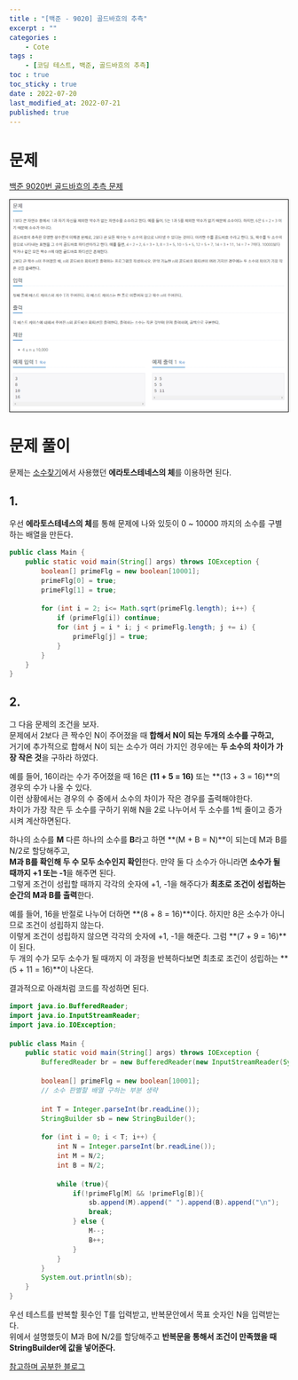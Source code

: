 ```yaml
---
title : "[백준 - 9020] 골드바흐의 추측"
excerpt : ""
categories : 
    - Cote
tags :
    - [코딩 테스트, 백준, 골드바흐의 추측]
toc : true
toc_sticky : true
date : 2022-07-20
last_modified_at: 2022-07-21
published: true
---
```


# 문제
[백준 9020번 골드바흐의 추측 문제](https://www.acmicpc.net/problem/9020)
<p style="border: solid black 1px" align="center"><img src="/assets/images/cote/9020-quiz.png"></p>  
  
<div class='next-line'></div>  
  
# 문제 풀이  

문제는 [소수찾기](/cote/baekjoon-1978)에서 사용했던 **에라토스테네스의 체**를 이용하면 된다.  

## 1.
우선 **에라토스테네스의 체**를 통해 문제에 나와 있듯이 0 ~ 10000 까지의 소수를 구별하는 배열을 만든다.  

```java
public class Main {
	public static void main(String[] args) throws IOException {
		boolean[] primeFlg = new boolean[10001];
		primeFlg[0] = true;
		primeFlg[1] = true;
 
		for (int i = 2; i<= Math.sqrt(primeFlg.length); i++) {
			if (primeFlg[i]) continue;
			for (int j = i * i; j < primeFlg.length; j += i) {
				primeFlg[j] = true;
			}
		}
	}
}
```  

## 2.
그 다음 문제의 조건을 보자.  
문제에서 2보다 큰 짝수인 N이 주어졌을 때 **합해서 N이 되는 두개의 소수를 구하고,**  
거기에 추가적으로 합해서 N이 되는 소수가 여러 가지인 경우에는 **두 소수의 차이가 가장 작은 것**을 구하라 하였다.   

예를 들어, 16이라는 수가 주어졌을 때 16은 **(11 + 5 = 16)** 또는 **(13 + 3 = 16)**의 경우의 수가 나올 수 있다.  
이런 상황에서는 경우의 수 중에서 소수의 차이가 작은 경우를 출력해야한다.  
차이가 가장 작은 두 소수를 구하기 위해 <span class="h-text-p">N을 2로 나누어서 두 소수를 1씩 줄이고 증가시켜 계산</span>하면된다. 

<div class='next-line'></div>  

하나의 소수를 **M** 다른 하나의 소수를 **B**라고 하면 **(M + B = N)**이 되는데 <span class="h-text-p">M과 B를 N/2로 할당</span>해주고,  
**M과 B를 확인해 두 수 모두 소수인지 확인**한다. 만약 둘 다 소수가 아니라면 **소수가 될 때까지 +1 또는 -1**을 해주면 된다.  
그렇게 조건이 성립할 때까지 각각의 숫자에 +1, -1을 해주다가 **최초로 조건이 성립하는 순간의 M과 B를 출력**한다.

예를 들어, 16을 반절로 나누어 더하면 **(8 + 8 = 16)**이다. 하지만 8은 소수가 아니므로 조건이 성립하지 않는다.  
이렇게 조건이 성립하지 않으면 각각의 숫자에 +1, -1을 해준다. 그럼 **(7 + 9 = 16)**이 된다.  
두 개의 수가 모두 소수가 될 때까지 이 과정을 반복하다보면 최초로 조건이 성립하는 **(5 + 11 = 16)**이 나온다.  
  
<span class="h-text-p">결과적으로 아래처럼 코드를 작성하면 된다.</span>

```java
import java.io.BufferedReader;
import java.io.InputStreamReader;
import java.io.IOException;
 
public class Main {
	public static void main(String[] args) throws IOException {
		BufferedReader br = new BufferedReader(new InputStreamReader(System.in));

 		boolean[] primeFlg = new boolean[10001];
		// 소수 판별할 배열 구하는 부분 생략

		int T = Integer.parseInt(br.readLine());
		StringBuilder sb = new StringBuilder();

		for (int i = 0; i < T; i++) {
			int N = Integer.parseInt(br.readLine());
			int M = N/2;
			int B = N/2;

			while (true){
				if(!primeFlg[M] && !primeFlg[B]){
					sb.append(M).append(" ").append(B).append("\n");
					break;
				} else {
					M--;
					B++;
				}
			}
		}
		System.out.println(sb);
	}
}
```  

우선 테스트를 반복할 횟수인 T를 입력받고, 반복문안에서 목표 숫자인 N을 입력받는다.  
위에서 설명했듯이 M과 B에 N/2를 할당해주고 **반복문을 통해서 조건이 만족했을 때 StringBuilder에 값을 넣어준다.**

  
[참고하며 공부한 블로그](https://st-lab.tistory.com/91?category=844846)